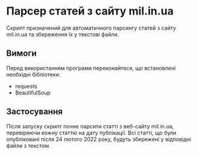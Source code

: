 # Парсер статей з сайту mil.in.ua

Скрипт призначений для автоматичного парсингу статей з сайту mil.in.ua та збереження їх у текстові файли.

## Вимоги

Перед використанням програми переконайтеся, що встановлені необхідні бібліотеки:
- requests
- BeautifulSoup

## Застосування

Після запуску скрипт почне парсити статті з веб-сайту mil.in.ua, перевіряючи кожну статтю на дату публікації. Всі статті, що були опубліковані після 24 лютого 2022 року, будуть збережені у відповідні файли з текстом.




